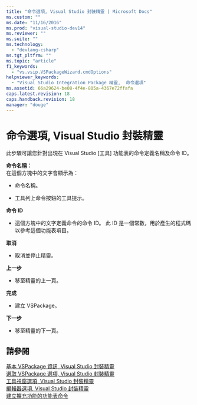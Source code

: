 ```yaml
---
title: "命令選項, Visual Studio 封裝精靈 | Microsoft Docs"
ms.custom: ""
ms.date: "11/16/2016"
ms.prod: "visual-studio-dev14"
ms.reviewer: ""
ms.suite: ""
ms.technology: 
  - "devlang-csharp"
ms.tgt_pltfrm: ""
ms.topic: "article"
f1_keywords: 
  - "vs.vsip.VSPackageWizard.cmdOptions"
helpviewer_keywords: 
  - "Visual Studio Integration Package 精靈,  命令選項"
ms.assetid: 66a29624-be08-4f4e-805a-4367e72ffafa
caps.latest.revision: 18
caps.handback.revision: 18
manager: "douge"
---
```

# 命令選項, Visual Studio 封裝精靈
此步驟可讓您針對出現在 Visual Studio \[工具\] 功能表的命令定義名稱及命令 ID。  
  
 **命令名稱：**  
 在這個方塊中的文字會顯示為：  
  
-   命令名稱。  
  
-   工具列上命令按鈕的工具提示。  
  
 **命令 ID**  
 -   這個方塊中的文字定義命令的命令 ID。 此 ID 是一個常數，用於產生的程式碼以參考這個功能表項目。  
  
 **取消**  
 -   取消並停止精靈。  
  
 **上一步**  
 -   移至精靈的上一頁。  
  
 **完成**  
 -   建立 VSPackage。  
  
 **下一步**  
 -   移至精靈的下一頁。  
  
## 請參閱  
 [基本 VSPackage 資訊, Visual Studio 封裝精靈](../misc/basic-vspackage-information-visual-studio-package-wizard.md)   
 [選取 VSPackage 選項, Visual Studio 封裝精靈](../misc/select-vspackage-options-visual-studio-package-wizard.md)   
 [工具視窗選項, Visual Studio 封裝精靈](../misc/tool-window-options-visual-studio-package-wizard.md)   
 [編輯器選項, Visual Studio 封裝精靈](../misc/editor-options-visual-studio-package-wizard.md)   
 [建立擴充功能的功能表命令](../Topic/Creating%20an%20Extension%20with%20a%20Menu%20Command.md)